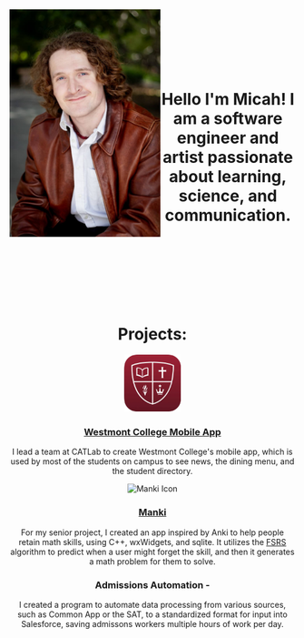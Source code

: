 <div>
    <div style="float: left">
        <img alt="What I look like" src="headshot.png" width="266" height="400">
    </div>
</div>


<h1 style="text-align: center"><br><br><br>Hello I'm Micah! I am a software engineer and artist passionate about learning, science, and communication.<br><br><br><br><br></h1>
<p></p>
<h1 style="text-align: center">Projects:</h1>

<div style="text-align: center">
    <img alt="Westmont App Icon" src="appicon.png" width="100" height="100">
    <h3><a href="https://apps.apple.com/us/app/westmont/id6538728714">Westmont College Mobile App</a></h3>
    <p>I lead a team at CATLab to create Westmont College's mobile app, which is used by most of the students on campus to see news, the dining menu, and the student directory.</p>
</div>
<div style="text-align: center">
    <img alt="Manki Icon" src="mankilogo.png" width="100" height="100">
    <h3><a href="https://github.com/MicahHoward/Manki">Manki</a></h3>
    <p>For my senior project, I created an app inspired by Anki to help people retain math skills, using C++, wxWidgets, and sqlite. It utilizes the <a href="https://github.com/open-spaced-repetition/fsrs4anki/wiki/The-Algorithm">FSRS</a> algorithm to predict when a user might forget the skill, and then it generates a math problem for them to solve.</p>
</div>
<div style="text-align: center">
    <h3>Admissions Automation - </h3>
    <p>I created a program to automate data processing from various sources, such as Common App or the SAT, to a standardized format for input into Salesforce, saving admissons workers multiple hours of work per day.</p>
</div>

